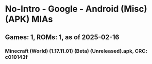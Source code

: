 # No-Intro - Google - Android (Misc) (APK) MIAs
## Games: 1, ROMs: 1, as of 2025-02-16

### Minecraft (World) (1.17.11.01) (Beta) (Unreleased).apk, CRC: c010143f
